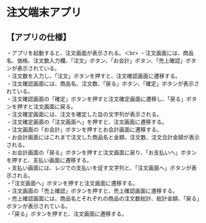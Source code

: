 # 注文端末アプリ
## 【アプリの仕様】
・アプリを起動すると、注文画面が表示される。＜br>
・注文画面には、商品名、価格、注文数入力欄、「注文」ボタン、「お会計」ボタン、「売上確認」ボタンが表示されている。<br>
・注文数を入力し、「注文」ボタンを押すと、注文確認画面に遷移する。<br>
・注文確認画面には、商品名、注文数、「戻る」ボタン、「確定」ボタンが表示されている。<br>
・注文確認画面の「確定」ボタンを押すと注文確定画面に遷移し、「戻る」ボタンを押すと注文画面に戻る。<br>
・注文確定画面には、注文を確定した旨の文字列が表示される。<br>
・注文確定画面の「注文画面へ」を押すと、注文画面に遷移する。<br>
・注文画面の「お会計」ボタンを押すとお会計画面に遷移する。<br>
・お会計画面にはこれまで注文した商品名と金額、注文数、注文合計金額が表示される。<br>
・お会計画面の「戻る」ボタンを押すと注文画面に戻り、「お支払いへ」ボタンを押すと、支払い画面に遷移する。<br>
・支払い画面には、レジでの支払いを促す文字列と、「注文画面へ」ボタンが表示される。<br>
・「注文画面へ」ボタンを押すと注文画面に遷移する。<br>
・注文画面の「売上確認」ボタンを押すと、売上確認画面に遷移する。<br>
・売上確認画面には、商品名とそれぞれの商品の注文数総計、総計金額、「戻る」ボタンが表示されている。<br>
・「戻る」ボタンを押すと、注文画面に遷移する。<br>
